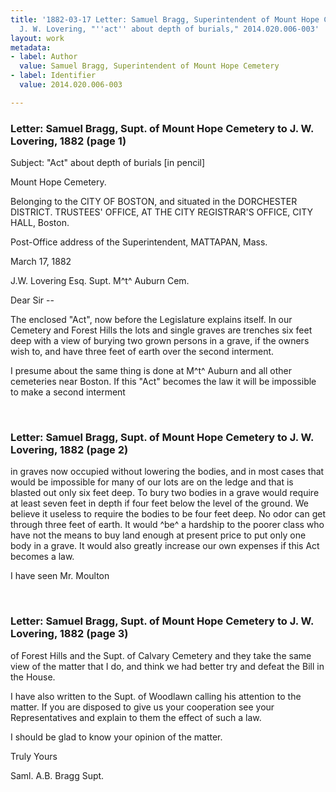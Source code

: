 ```yaml
---
title: '1882-03-17 Letter: Samuel Bragg, Superintendent of Mount Hope Cemetery to
  J. W. Lovering, "''act'' about depth of burials," 2014.020.006-003'
layout: work
metadata:
- label: Author
  value: Samuel Bragg, Superintendent of Mount Hope Cemetery
- label: Identifier
  value: 2014.020.006-003

---
```

<div class="pages">
<div id="page-1484684">
<h3><a name="page-1484684">Letter: Samuel Bragg, Supt. of Mount Hope Cemetery to J. W. Lovering, 1882 (page 1)</a></h3>
<div class="page-content">
<p>Subject: "Act" about depth of burials [in pencil]</p>
<p>Mount Hope Cemetery.</p>
<p>Belonging to the CITY OF BOSTON, and situated in the DORCHESTER DISTRICT.<span class='line-break'> </span>TRUSTEES' OFFICE, AT THE CITY REGISTRAR'S OFFICE, CITY HALL, Boston.</p>
<p>Post-Office address of the Superintendent, MATTAPAN, Mass.</p>
<p>March 17, 1882</p>
<p>J.W. Lovering Esq.<span class='line-break'> </span>Supt. M^t^ Auburn Cem.</p>
<p>Dear Sir --</p>
<p>The enclosed "Act",<span class='line-break'> </span>now before the Legislature explains<span class='line-break'> </span>itself. In our Cemetery and Forest<span class='line-break'> </span>Hills the lots and single graves<span class='line-break'> </span>are trenches six feet deep with<span class='line-break'> </span>a view of burying two grown<span class='line-break'> </span>persons in a grave, if the owners<span class='line-break'> </span>wish to, and have three feet of<span class='line-break'> </span>earth over the second interment.</p>
<p>I presume about the same<span class='line-break'> </span>thing is done at M^t^ Auburn<span class='line-break'> </span>and all other cemeteries near<span class='line-break'> </span>Boston. If this "Act" becomes<span class='line-break'> </span>the law it will be impossible<span class='line-break'> </span>to make a second interment</p>
</div>
</div>
<br />
<div id="page-1484689">
<h3><a name="page-1484689">Letter: Samuel Bragg, Supt. of Mount Hope Cemetery to J. W. Lovering, 1882 (page 2)</a></h3>
<div class="page-content">
<p>in graves now occupied without<span class='line-break'> </span>lowering the bodies, and in<span class='line-break'> </span>most cases that would be impossible<span class='line-break'> </span>for many of our lots are on the <span class='line-break'> </span>ledge and that is blasted out<span class='line-break'> </span>only six feet deep. To bury<span class='line-break'> </span>two bodies in a grave would<span class='line-break'> </span>require at least seven feet in<span class='line-break'> </span>depth if four feet below<span class='line-break'> </span>the level of the ground. We believe<span class='line-break'> </span>it useless to require the bodies to<span class='line-break'> </span>be four feet deep. No odor<span class='line-break'> </span>can get through three feet<span class='line-break'> </span>of earth. It would ^be^ a hardship<span class='line-break'> </span>to the poorer class who have<span class='line-break'> </span>not the means to buy land<span class='line-break'> </span>enough at present price to<span class='line-break'> </span>put only one body in a grave.<span class='line-break'> </span>It would also greatly increase<span class='line-break'> </span>our own expenses if this Act<span class='line-break'> </span>becomes a law.</p>
<p>I have seen Mr. Moulton<span class='line-break'> </span></p>
</div>
</div>
<br />
<div id="page-1484693">
<h3><a name="page-1484693">Letter: Samuel Bragg, Supt. of Mount Hope Cemetery to J. W. Lovering, 1882 (page 3)</a></h3>
<div class="page-content">
<p>of Forest Hills and the Supt. of<span class='line-break'> </span>Calvary Cemetery and they take the<span class='line-break'> </span>same view of the matter that I do,<span class='line-break'> </span>and think we had better try<span class='line-break'> </span>and defeat the Bill in the House.</p>
<p>I have also written to the<span class='line-break'> </span>Supt. of Woodlawn calling<span class='line-break'> </span>his attention to the matter.<span class='line-break'> </span>If you are disposed to give<span class='line-break'> </span>us your cooperation see your<span class='line-break'> </span>Representatives and explain<span class='line-break'> </span>to them the effect of such a law.</p>
<p>I should be glad to know<span class='line-break'> </span>your opinion of the matter.</p>
<p>Truly Yours</p>
<p>Saml. A.B. Bragg<span class='line-break'> </span>Supt.</p>
</div>
</div>
<br />
</div>
